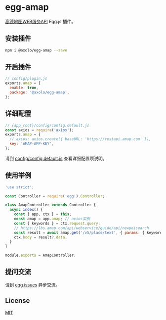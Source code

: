 # egg-amap

[高德地图WEB服务API] Egg.js 插件。

## 安装插件

```bash
npm i @axolo/egg-amap --save
```

## 开启插件

```js
// config/plugin.js
exports.amap = {
  enable: true,
  package: '@axolo/egg-amap',
};
```

## 详细配置

```js
// {app_root}/config/config.default.js
const axios = require('axios');
exports.amap = {
  // axios: axios.create({ baseURL: 'https://restapi.amap.com' }),
  key: 'AMAP-APP-KEY',
};
```

请到 [config/config.default.js](config/config.default.js) 查看详细配置项说明。


## 使用举例

```js
'use strict';

const Controller = require('egg').Controller;

class AmapController extends Controller {
  async index() {
    const { app, ctx } = this;
    const amap = app.amap; // axios实例
    const { keywords } = ctx.request.query;
    // https://lbs.amap.com/api/webservice/guide/api/newpoisearch
    const result = await amap.get('/v5/place/text', { params: { keywords } });
    ctx.body = result?.data;
  }
}

module.exports = AmapController;
```

## 提问交流

请到 [egg issues](https://github.com/axolo/egg-amap/issues) 异步交流。

## License

[MIT](LICENSE)

[高德地图WEB服务API]: https://lbs.amap.com/api/webservice/summary

